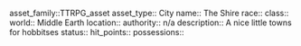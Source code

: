 asset_family::TTRPG_asset
asset_type:: City
name:: The Shire
race:: 
class::
world:: Middle Earth
location::
authority:: n/a
description:: A nice little towns for hobbitses
status::
hit_points::
possessions::

